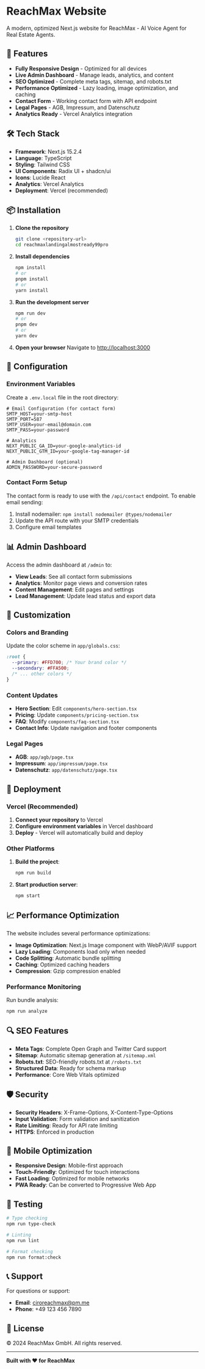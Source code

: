 # ReachMax Website

A modern, optimized Next.js website for ReachMax - AI Voice Agent for Real Estate Agents.

## 🚀 Features

- **Fully Responsive Design** - Optimized for all devices
- **Live Admin Dashboard** - Manage leads, analytics, and content
- **SEO Optimized** - Complete meta tags, sitemap, and robots.txt
- **Performance Optimized** - Lazy loading, image optimization, and caching
- **Contact Form** - Working contact form with API endpoint
- **Legal Pages** - AGB, Impressum, and Datenschutz
- **Analytics Ready** - Vercel Analytics integration

## 🛠️ Tech Stack

- **Framework**: Next.js 15.2.4
- **Language**: TypeScript
- **Styling**: Tailwind CSS
- **UI Components**: Radix UI + shadcn/ui
- **Icons**: Lucide React
- **Analytics**: Vercel Analytics
- **Deployment**: Vercel (recommended)

## 📦 Installation

1. **Clone the repository**
   ```bash
   git clone <repository-url>
   cd reachmaxlandingalmostready99pro
   ```

2. **Install dependencies**
   ```bash
   npm install
   # or
   pnpm install
   # or
   yarn install
   ```

3. **Run the development server**
   ```bash
   npm run dev
   # or
   pnpm dev
   # or
   yarn dev
   ```

4. **Open your browser**
   Navigate to [http://localhost:3000](http://localhost:3000)

## 🔧 Configuration

### Environment Variables

Create a `.env.local` file in the root directory:

```env
# Email Configuration (for contact form)
SMTP_HOST=your-smtp-host
SMTP_PORT=587
SMTP_USER=your-email@domain.com
SMTP_PASS=your-password

# Analytics
NEXT_PUBLIC_GA_ID=your-google-analytics-id
NEXT_PUBLIC_GTM_ID=your-google-tag-manager-id

# Admin Dashboard (optional)
ADMIN_PASSWORD=your-secure-password
```

### Contact Form Setup

The contact form is ready to use with the `/api/contact` endpoint. To enable email sending:

1. Install nodemailer: `npm install nodemailer @types/nodemailer`
2. Update the API route with your SMTP credentials
3. Configure email templates

## 📊 Admin Dashboard

Access the admin dashboard at `/admin` to:

- **View Leads**: See all contact form submissions
- **Analytics**: Monitor page views and conversion rates
- **Content Management**: Edit pages and settings
- **Lead Management**: Update lead status and export data

## 🎨 Customization

### Colors and Branding

Update the color scheme in `app/globals.css`:

```css
:root {
  --primary: #FFD700; /* Your brand color */
  --secondary: #FFA500;
  /* ... other colors */
}
```

### Content Updates

- **Hero Section**: Edit `components/hero-section.tsx`
- **Pricing**: Update `components/pricing-section.tsx`
- **FAQ**: Modify `components/faq-section.tsx`
- **Contact Info**: Update navigation and footer components

### Legal Pages

- **AGB**: `app/agb/page.tsx`
- **Impressum**: `app/impressum/page.tsx`
- **Datenschutz**: `app/datenschutz/page.tsx`

## 🚀 Deployment

### Vercel (Recommended)

1. **Connect your repository** to Vercel
2. **Configure environment variables** in Vercel dashboard
3. **Deploy** - Vercel will automatically build and deploy

### Other Platforms

1. **Build the project**:
   ```bash
   npm run build
   ```

2. **Start production server**:
   ```bash
   npm start
   ```

## 📈 Performance Optimization

The website includes several performance optimizations:

- **Image Optimization**: Next.js Image component with WebP/AVIF support
- **Lazy Loading**: Components load only when needed
- **Code Splitting**: Automatic bundle splitting
- **Caching**: Optimized caching headers
- **Compression**: Gzip compression enabled

### Performance Monitoring

Run bundle analysis:
```bash
npm run analyze
```

## 🔍 SEO Features

- **Meta Tags**: Complete Open Graph and Twitter Card support
- **Sitemap**: Automatic sitemap generation at `/sitemap.xml`
- **Robots.txt**: SEO-friendly robots.txt at `/robots.txt`
- **Structured Data**: Ready for schema markup
- **Performance**: Core Web Vitals optimized

## 🛡️ Security

- **Security Headers**: X-Frame-Options, X-Content-Type-Options
- **Input Validation**: Form validation and sanitization
- **Rate Limiting**: Ready for API rate limiting
- **HTTPS**: Enforced in production

## 📱 Mobile Optimization

- **Responsive Design**: Mobile-first approach
- **Touch-Friendly**: Optimized for touch interactions
- **Fast Loading**: Optimized for mobile networks
- **PWA Ready**: Can be converted to Progressive Web App

## 🧪 Testing

```bash
# Type checking
npm run type-check

# Linting
npm run lint

# Format checking
npm run format:check
```

## 📞 Support

For questions or support:

- **Email**: ciroreachmax@pm.me
- **Phone**: +49 123 456 7890

## 📄 License

© 2024 ReachMax GmbH. All rights reserved.

---

**Built with ❤️ for ReachMax**













